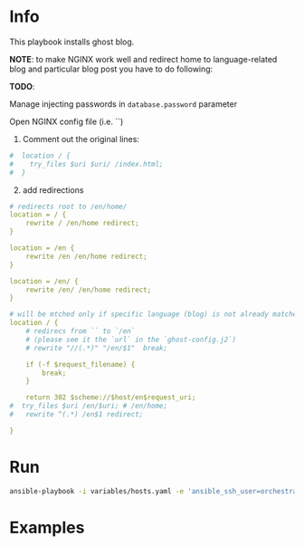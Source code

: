 # Info

This playbook installs ghost blog.

**NOTE**: to make NGINX work well and redirect home to language-related blog and particular blog post you have to do following:

**TODO**: 

Manage injecting passwords in `database.password` parameter

Open NGINX config file (i.e. ``)

1. Comment out the original lines:

```yaml
#  location / {
#    try_files $uri $uri/ /index.html;
#  }
```

2. add redirections

```yaml
# redirects root to /en/home/
location = / {
    rewrite / /en/home redirect;
}

location = /en {
    rewrite /en /en/home redirect;
}

location = /en/ {
    rewrite /en/ /en/home redirect;
}

# will be mtched only if specific language (blog) is not already matched (`location /en/` or `location /sr/` etc) 
location / {
    # redirecs from `` to `/en`
    # (please see it the `url` in the `ghost-config.j2`)
    # rewrite "//(.*)" "/en/$1"  break;

    if (-f $request_filename) {
        break;
    }

    return 302 $scheme://$host/en$request_uri;
#  try_files $uri /en/$uri; # /en/home;
#   rewrite ^(.*) /en$1 redirect;

}
```

# Run

```sh
ansible-playbook -i variables/hosts.yaml -e 'ansible_ssh_user=orchestrator' --private-key ~/.ssh/orchestration-iaas-no.pem --extra-vars '{"active_hosts_groups": ["litterra"]}' playbooks/ghost.yml
```

# Examples

```json
```
